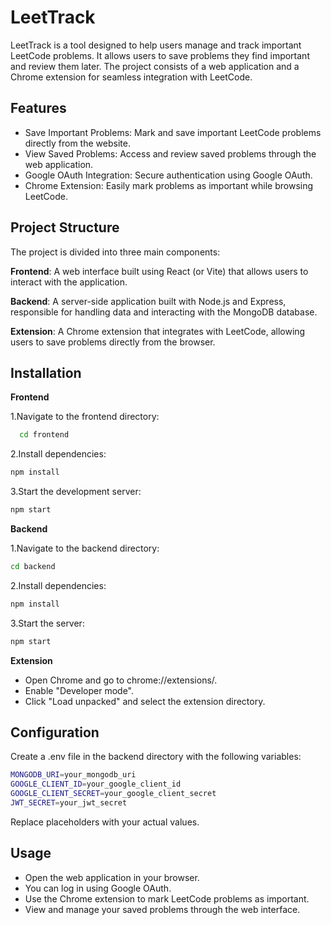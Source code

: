 
# LeetTrack

LeetTrack is a tool designed to help users manage and track important LeetCode problems. It allows users to save problems they find important and review them later. The project consists of a web application and a Chrome extension for seamless integration with LeetCode.

## Features

- Save Important Problems: Mark and save important LeetCode problems directly from the website.
- View Saved Problems: Access and review saved problems through the web application.
- Google OAuth Integration: Secure authentication using Google OAuth.
- Chrome Extension: Easily mark problems as important while browsing LeetCode.


## Project Structure
The project is divided into three main components:

**Frontend**: A web interface built using React (or Vite) that allows users to interact with the application.

**Backend**: A server-side application built with Node.js and Express, responsible for handling data and interacting with the MongoDB database.

**Extension**: A Chrome extension that integrates with LeetCode, allowing users to save problems directly from the browser.
## Installation

**Frontend**

1.Navigate to the frontend directory:

```bash
  cd frontend
```
2.Install dependencies:

```bash
npm install
```
3.Start the development server:
```bash
npm start
```

**Backend**

1.Navigate to the backend directory:
```bash
cd backend
```
2.Install dependencies:

```bash
npm install
```
3.Start the server:
```bash
npm start
```

**Extension**
- Open Chrome and go to chrome://extensions/.
- Enable "Developer mode".
- Click "Load unpacked" and select the extension directory.
    
## Configuration

Create a .env file in the backend directory with the following variables:

```bash
MONGODB_URI=your_mongodb_uri
GOOGLE_CLIENT_ID=your_google_client_id
GOOGLE_CLIENT_SECRET=your_google_client_secret
JWT_SECRET=your_jwt_secret
```
Replace placeholders with your actual values.
## Usage

- Open the web application in your browser. 
- You can log in using Google OAuth.
- Use the Chrome extension to mark LeetCode problems as important.
- View and manage your saved problems through the web interface.
